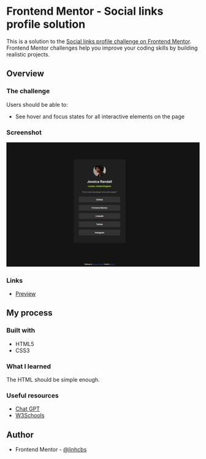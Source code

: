 # Frontend Mentor - Social links profile solution

This is a solution to the [Social links profile challenge on Frontend Mentor](https://www.frontendmentor.io/challenges/social-links-profile-UG32l9m6dQ). Frontend Mentor challenges help you improve your coding skills by building realistic projects. 


## Overview

### The challenge

Users should be able to:

- See hover and focus states for all interactive elements on the page

### Screenshot

![](./assets/images/screenshot.png)

### Links

- [Preview](https://linhcbs.github.io/Frontend-Mentor-solutions/social-links-profile-main/)

## My process

### Built with

- HTML5
- CSS3

### What I learned

The HTML should be simple enough.

### Useful resources

- [Chat GPT](https://www.chatgpt.com)
- [W3Schools](https://www.w3schools.com/)

## Author

- Frontend Mentor - [@linhcbs](https://www.frontendmentor.io/profile/linhcbs)
